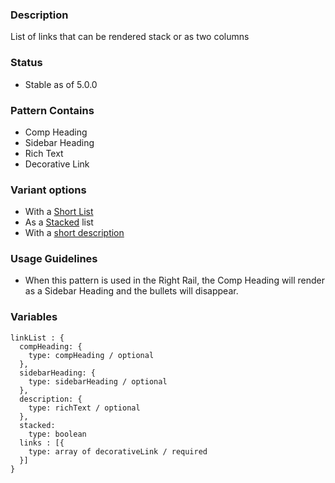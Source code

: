 ### Description
List of links that can be rendered stack or as two columns

### Status
* Stable as of 5.0.0

### Pattern Contains
* Comp Heading
* Sidebar Heading
* Rich Text
* Decorative Link

### Variant options
* With a [Short List](./?p=organisms-link-list-with-short-list)
* As a [Stacked](./?p=organisms-link-list-as-stacked) list
* With a [short description](./?p=organisms-link-list-with-description)

### Usage Guidelines
* When this pattern is used in the Right Rail, the Comp Heading will render as a Sidebar Heading and the bullets will disappear.


### Variables
~~~
linkList : {
  compHeading: {
    type: compHeading / optional
  },
  sidebarHeading: { 
    type: sidebarHeading / optional
  },
  description: {
    type: richText / optional
  },
  stacked: 
    type: boolean
  links : [{
    type: array of decorativeLink / required
  }]
}
~~~
